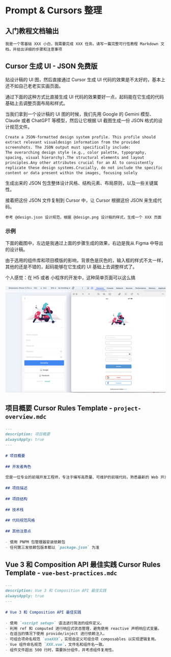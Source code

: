 # Prompt & Cursors 整理

## 入门教程文档输出

```
我是一个零基础 XXX 小白，我需要完成 XXX 任务。请写一篇完整可行性教程 Markdown 文档，并给出详细的步骤和注意事项
```

## Cursor 生成 UI - JSON 免费版

贴设计稿的 UI 图，然后直接通过 Cursor 生成 UI 代码的效果是不太好的，基本上还不如自己老老实实画页面。

通过下面的这种方式比直接生成 UI 代码的效果要好一点，起码能在它生成的代码基础上去调整页面布局和样式。

当我们拿到一个设计稿的 UI 图的时候，我们先用 Google 的 Gemini 模型、Claude 或者 ChatGPT 等模型，然后让它根据 UI 截图生成一份 JSON 格式的设计规范文件。

```text
Create a JSON-formatted design system profile. This profile should extract relevant visualdesign information from the provided screenshots. The JSON output must specifically include:
The overarching design style (e.g., color palette, typography, spacing, visual hierarchy).The structural elements and layout principles.Any other attributes crucial for an Al to consistently replicate these design systems.Crucially, do not include the specific content or data present within the images, focusing solely
```

生成出来的 JSON 包含整体设计风格、结构元素、布局原则，以及一些关键属性。

接着把这份 JSON 文件复制到 Cursor 中，让 Cursor 根据这份 JSON 来生成代码。

```text
参考 @design.json 设计规范，根据 @design.png 设计稿的样式，生成一个 XXX 页面
```

### 示例

下面的截图中，左边是我通过上面的步骤生成的效果，右边是我从 Figma 中导出的设计稿。

由于选用的组件库和项目模版的影响，背景色是灰色的，输入框的样式不太一样，其他的还是不错的，起码能够在它生成的 UI 基础上去调整样式了。

个人感觉：在 H5 或者 小程序的开发中，这种简单页面可以这么搞

![250626](/images/250626/01.png)

## 项目概要 Cursor Rules Template - `project-overview.mdc`

```markdown
---
description: 项目概要
alwaysApply: true
---

# 项目概要

## 开发者角色

您是一位专业的前端开发工程师，专注于编写高质量、可维护的前端代码，熟悉最新的 Web 开发技术和最佳实践。

## 项目描述

## 项目结构

## 技术栈

## 代码规范风格

## 其他注意点

- 使用 PNPM 包管理器安装依赖包
- 任何第三发依赖包版本都以 `package.json` 为准
```

## Vue 3 和 Composition API 最佳实践 Cursor Rules Template - `vue-best-practices.mdc`

```markdown
---
description: Vue 3 和 Composition API 最佳实践
alwaysApply: true
---

# Vue 3 和 Composition API 最佳实践

- 使用 `<script setup>` 语法进行简洁的组件定义。
- 利用 ref 和 computed 进行响应式状态管理，避免使用 reactive 声明响应式变量。
- 在适当的情况下使用 provide/inject 进行依赖注入。
- 可组合项命名规范 `useXXX`，实现自定义可组合项 composables 以实现逻辑复用。
- Vue 组件命名规范 `XXX.vue`，文件名和组件名一致。
- 组件文件超出 500 行时，需要拆分组件，并考虑组件复用性。
```
